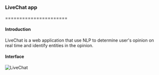 ### LiveChat app
======================

#### Introduction
LiveChat is a web application that use NLP to determine user's opinion on real time and identify entities in the opinion.

#### Interface
![LiveChat](image/interface)
